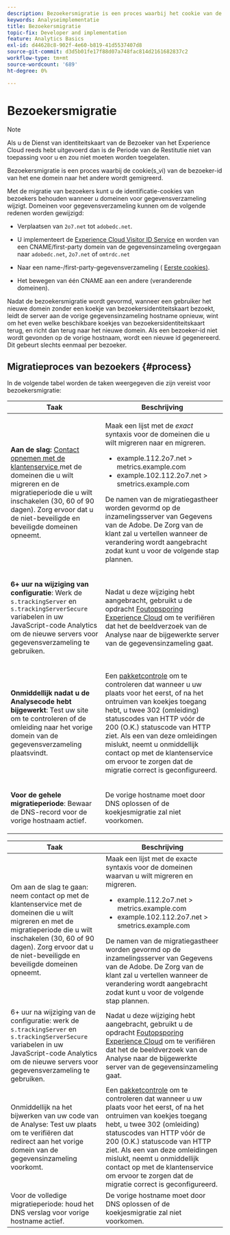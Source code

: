 ```yaml
---
description: Bezoekersmigratie is een proces waarbij het cookie van de bezoeker-id van het ene domein naar het andere wordt gemigreerd.
keywords: Analyseimplementatie
title: Bezoekersmigratie
topic-fix: Developer and implementation
feature: Analytics Basics
exl-id: d44628c8-902f-4e60-b819-41d5537407d8
source-git-commit: d3d5b01fe17f88d07a748fac814d2161682837c2
workflow-type: tm+mt
source-wordcount: '689'
ht-degree: 0%

---
```


# Bezoekersmigratie

>[!NOTE]
>
>Als u de Dienst van identiteitskaart van de Bezoeker van het Experience Cloud reeds hebt uitgevoerd dan is de Periode van de Restitutie niet van toepassing voor u en zou niet moeten worden toegelaten.

Bezoekersmigratie is een proces waarbij de cookie(s_vi) van de bezoeker-id van het ene domein naar het andere wordt gemigreerd.

Met de migratie van bezoekers kunt u de identificatie-cookies van bezoekers behouden wanneer u domeinen voor gegevensverzameling wijzigt. Domeinen voor gegevensverzameling kunnen om de volgende redenen worden gewijzigd:

* Verplaatsen van `2o7.net` tot `adobedc.net`.

* U implementeert de [Experience Cloud Visitor ID Service](https://experienceleague.adobe.com/docs/id-service/using/home.html) en worden van een CNAME/first-party domein van de gegevensinzameling overgegaan naar `adobedc.net`, `2o7.net` of `omtrdc.net`

* Naar een name-/first-party-gegevensverzameling ( [Eerste cookies)](https://experienceleague.adobe.com/docs/core-services/interface/ec-cookies/cookies-first-party.html).

* Het bewegen van één CNAME aan een andere (veranderende domeinen).

Nadat de bezoekersmigratie wordt gevormd, wanneer een gebruiker het nieuwe domein zonder een koekje van bezoekersidentiteitskaart bezoekt, leidt de server aan de vorige gegevensinzameling hostname opnieuw, wint om het even welke beschikbare koekjes van bezoekersidentiteitskaart terug, en richt dan terug naar het nieuwe domein. Als een bezoeker-id niet wordt gevonden op de vorige hostnaam, wordt een nieuwe id gegenereerd. Dit gebeurt slechts eenmaal per bezoeker.

## Migratieproces van bezoekers {#process}

In de volgende tabel worden de taken weergegeven die zijn vereist voor bezoekersmigratie:

<table id="table_7B2535FC3E264216A299686415C6B21C"> 
 <thead> 
  <tr> 
   <th colname="col1" class="entry"> Taak </th> 
   <th colname="col3" class="entry"> Beschrijving </th> 
  </tr> 
 </thead>
 <tbody> 
  <tr> 
   <td colname="col1"> <p> <b>Aan de slag:</b> <a href="https://helpx.adobe.com/marketing-cloud/contact-support.html"  > Contact opnemen met de klantenservice </a> met de domeinen die u wilt migreren en de migratieperiode die u wilt inschakelen (30, 60 of 90 dagen). Zorg ervoor dat u de niet-beveiligde en beveiligde domeinen opneemt. </p> </td> 
   <td colname="col3"> <p>Maak een lijst met de <i>exact</i> syntaxis voor de domeinen die u wilt migreren naar en migreren. </p> 
    <ul id="ul_067EC5C7619141A6BDFBC209C9FD47E2"> 
     <li id="li_0723D948465A49C1871B81207AEDC4DC">example.112.2o7.net &gt; metrics.example.com </li> 
     <li id="li_B0CA15A593BD4AB9802E33A3FF037C7A">example.102.112.2o7.net &gt; smetrics.example.com </li> 
    </ul> <p>De namen van de migratiegastheer worden gevormd op de inzamelingsserver van Gegevens van de Adobe. De Zorg van de klant zal u vertellen wanneer de verandering wordt aangebracht zodat kunt u voor de volgende stap plannen. </p> </td> 
  </tr> 
  <tr> 
   <td colname="col1"> <p> <b>6+ uur na wijziging van configuratie</b>: Werk de <code> s.trackingServer</code> en <code> s.trackingServerSecure</code> variabelen in uw JavaScript-code Analytics om de nieuwe servers voor gegevensverzameling te gebruiken. </p> </td> 
   <td colname="col3"> <p>Nadat u deze wijziging hebt aangebracht, gebruikt u de opdracht <a href="https://experienceleague.adobe.com/docs/debugger/using/experience-cloud-debugger.html"> Foutopsporing Experience Cloud</a> om te verifiëren dat het de beeldverzoek van de Analyse naar de bijgewerkte server van de gegevensinzameling gaat. </p> </td> 
  </tr> 
  <tr> 
   <td colname="col1"> <p> <b>Onmiddellijk nadat u de Analysecode hebt bijgewerkt</b>: Test uw site om te controleren of de omleiding naar het vorige domein van de gegevensverzameling plaatsvindt. </p> </td> 
   <td colname="col3"> <p>Een <a href="../implement/validate/packet-monitor.md"> pakketcontrole</a> om te controleren dat wanneer u uw plaats voor het eerst, of na het ontruimen van koekjes toegang hebt, u twee 302 (omleiding) statuscodes van HTTP vóór de 200 (O.K.) statuscode van HTTP ziet. Als een van deze omleidingen mislukt, neemt u onmiddellijk contact op met de klantenservice om ervoor te zorgen dat de migratie correct is geconfigureerd. </p> </td> 
  </tr> 
  <tr> 
   <td colname="col1"> <p> <b>Voor de gehele migratieperiode</b>: Bewaar de DNS-record voor de vorige hostnaam actief. </p> </td> 
   <td colname="col3"> <p>De vorige hostname moet door DNS oplossen of de koekjesmigratie zal niet voorkomen. </p> </td> 
  </tr> 
 </tbody> 
</table>

| Taak | Beschrijving |
|--- |--- |
| Om aan de slag te gaan: neem contact op met de klantenservice met de domeinen die u wilt migreren en met de migratieperiode die u wilt inschakelen (30, 60 of 90 dagen). Zorg ervoor dat u de niet-beveiligde en beveiligde domeinen opneemt. | Maak een lijst met de exacte syntaxis voor de domeinen waarvan u wilt migreren en migreren.<ul><li>example.112.2o7.net > metrics.example.com</li><li>example.102.112.2o7.net > smetrics.example.com</li></ul>De namen van de migratiegastheer worden gevormd op de inzamelingsserver van Gegevens van de Adobe. De Zorg van de klant zal u vertellen wanneer de verandering wordt aangebracht zodat kunt u voor de volgende stap plannen. |
| 6+ uur na wijziging van de configuratie: werk de `s.trackingServer` en `s.trackingServerSecure` variabelen in uw JavaScript-code Analytics om de nieuwe servers voor gegevensverzameling te gebruiken. | Nadat u deze wijziging hebt aangebracht, gebruikt u de opdracht [Foutopsporing Experience Cloud](https://experienceleague.adobe.com/docs/debugger/using/experience-cloud-debugger.html) om te verifiëren dat het de beeldverzoek van de Analyse naar de bijgewerkte server van de gegevensinzameling gaat. |
| Onmiddellijk na het bijwerken van uw code van de Analyse: Test uw plaats om te verifiëren dat redirect aan het vorige domein van de gegevensinzameling voorkomt. | Een [pakketcontrole](../implement/validate/packet-monitor.md) om te controleren dat wanneer u uw plaats voor het eerst, of na het ontruimen van koekjes toegang hebt, u twee 302 (omleiding) statuscodes van HTTP vóór de 200 (O.K.) statuscode van HTTP ziet. Als een van deze omleidingen mislukt, neemt u onmiddellijk contact op met de klantenservice om ervoor te zorgen dat de migratie correct is geconfigureerd. |
| Voor de volledige migratieperiode: houd het DNS verslag voor vorige hostname actief. | De vorige hostname moet door DNS oplossen of de koekjesmigratie zal niet voorkomen. |